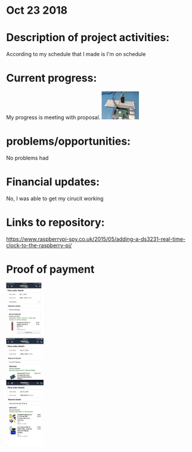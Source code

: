 # Oct 23 2018

# Description of  project activities:
According to my schedule that I made is I'm on schedule
# Current progress:
My progress is meeting with proposal. 
<img src= "https://raw.githubusercontent.com/rulaone/DS3231/master/IMG_5273.JPG" width ="100"/>
# problems/opportunities:
No problems had 
# Financial updates:
No,  I was able to get my cirucit working 
# Links to repository:
https://www.raspberrypi-spy.co.uk/2015/05/adding-a-ds3231-real-time-clock-to-the-raspberry-pi/


# Proof of payment 

<p float="left">
  <img src="https://raw.githubusercontent.com/rulaone/DS3231/master/merge_from_ofoct.jpg
" width="100" />




</p>
